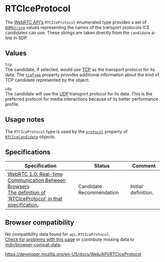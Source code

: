 RTCIceProtocol
==============

The [WebRTC API's](webrtc_api) `RTCIceProtocol` enumerated type provides a set of [`DOMString`](domstring) values representing the names of the transport protocols ICE candidates can use. These strings are taken directly from the `candidate` a-line in SDP.

Values
------

`tcp`  
The candidate, if selected, would use [TCP](https://developer.mozilla.org/en-US/docs/Glossary/TCP) as the transport protocol for its data. The [`tcpType`](rtcicecandidate/tcptype) property provides additional information about the kind of TCP candidate represented by the object.

`udp`  
The candidate will use the [UDP](https://developer.mozilla.org/en-US/docs/Glossary/UDP) transport protocol for its data. This is the preferred protocol for media interactions because of its better performance profile.

Usage notes
-----------

The `RTCIceProtocol` type is used by the [`protocol`](rtcicecandidate/protocol) property of [`RTCIceCandidate`](rtcicecandidate) objects.

Specifications
--------------

<table><thead><tr class="header"><th>Specification</th><th>Status</th><th>Comment</th></tr></thead><tbody><tr class="odd"><td><a href="https://w3c.github.io/webrtc-pc/#rtciceprotocol">WebRTC 1.0: Real-time Communication Between Browsers<br />
<span class="small">The definition of 'RTCIceProtocol' in that specification.</span></a></td><td><span class="spec-cr">Candidate Recommendation</span></td><td>Initial definition.</td></tr></tbody></table>

Browser compatibility
---------------------

No compatibility data found for `api.RTCIceProtocol`.  
[Check for problems with this page](#on-github) or contribute missing data to [mdn/browser-compat-data](https://github.com/mdn/browser-compat-data).

<a href="https://developer.mozilla.org/en-US/docs/Web/API/RTCIceProtocol" class="_attribution-link">https://developer.mozilla.org/en-US/docs/Web/API/RTCIceProtocol</a>
